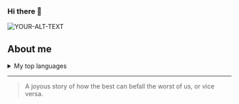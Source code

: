 ### Hi there 👋

<!--
**oldmcdonnell/oldmcdonnell** is a ✨ _special_ ✨ repository because its `README.md` (this file) appears on your GitHub profile.

Here are some ideas to get you started:

- 🔭 I’m currently working on ...
- 🌱 I’m currently learning ...
- 👯 I’m looking to collaborate on ...
- 🤔 I’m looking for help with ...
- 💬 Ask me about ...
- 📫 How to reach me: ...
- 😄 Pronouns: ...
- ⚡ Fun fact: ...
-->
<picture>
 <source media="(prefers-color-scheme: dark)" srcset="https://www.deviantart.com/aliramojo/art/some-arts-a1-146288720">
 <source media="(prefers-color-scheme: light)" srcset="https://www.deviantart.com/aliramojo/art/some-arts-a1-146288720">
 <img alt="YOUR-ALT-TEXT" src="https://www.deviantart.com/aliramojo/art/some-arts-a1-146288720">
</picture>


## About me


<details>
<summary>My top languages</summary>
  
| Rank | Languages |
|-----:|-----------|
|     1| Python    |
|     2| SQL       |
|     3| Mel       |

</details>


<!-- TO DO: add more details about me later -->

---
> A joyous story of how the best can befall the worst of us, or vice versa.


